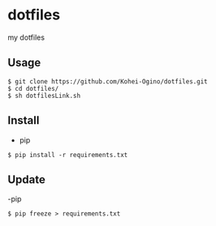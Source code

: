 dotfiles
====

my dotfiles

## Usage

```
$ git clone https://github.com/Kohei-Ogino/dotfiles.git
$ cd dotfiles/
$ sh dotfilesLink.sh
```

## Install

- pip

```
$ pip install -r requirements.txt
```
## Update

-pip

```
$ pip freeze > requirements.txt
```
